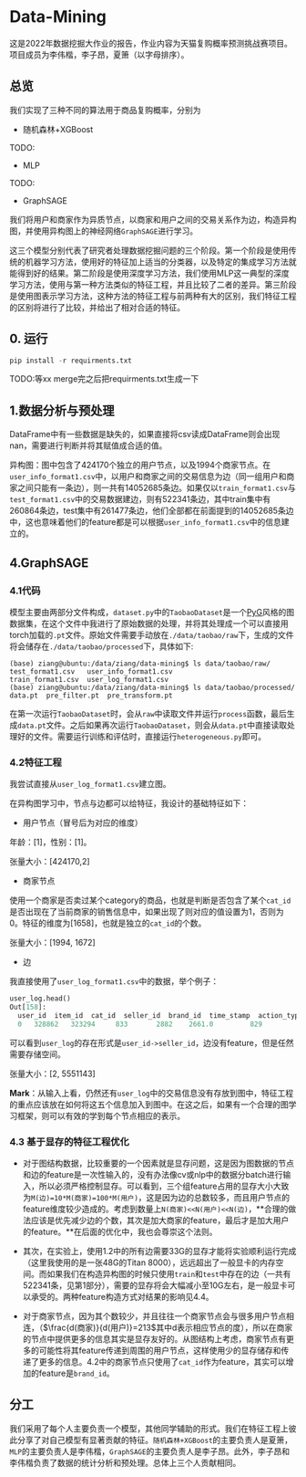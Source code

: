 # Data-Mining

这是2022年数据挖掘大作业的报告，作业内容为天猫复购概率预测挑战赛项目。项目成员为李伟楷，李子昂，夏箫（以字母排序）。

## 总览

我们实现了三种不同的算法用于商品复购概率，分别为

* 随机森林+XGBoost

TODO:

* MLP

TODO:

* GraphSAGE

我们将用户和商家作为异质节点，以商家和用户之间的交易关系作为边，构造异构图，并使用异构图上的神经网络`GraphSAGE`进行学习。



这三个模型分别代表了研究者处理数据挖掘问题的三个阶段。第一个阶段是使用传统的机器学习方法，使用好的特征加上适当的分类器，以及特定的集成学习方法就能得到好的结果。第二阶段是使用深度学习方法，我们使用MLP这一典型的深度学习方法，使用与第一种方法类似的特征工程，并且比较了二者的差异。第三阶段是使用图表示学习方法，这种方法的特征工程与前两种有大的区别，我们特征工程的区别将进行了比较，并给出了相对合适的特征。

## 0. 运行

```python
pip install -r requirments.txt
```

TODO:等xx merge完之后把requirments.txt生成一下

## 1.数据分析与预处理

DataFrame中有一些数据是缺失的，如果直接将csv读成DataFrame则会出现nan，需要进行判断并将其赋值成合适的值。

异构图：图中包含了424170个独立的用户节点，以及1994个商家节点。在`user_info_format1.csv`中，以用户和商家之间的交易信息为边（同一组用户和商家之间只能有一条边），则一共有14052685条边。如果仅以`train_format1.csv`与`test_format1.csv`中的交易数据建边，则有522341条边，其中train集中有260864条边，test集中有261477条边，他们全部都在前面提到的14052685条边中，这也意味着他们的feature都是可以根据`user_info_format1.csv`中的信息建立的。

## 4.GraphSAGE

### 4.1代码

模型主要由两部分文件构成，`dataset.py`中的`TaobaoDataset`是一个[PyG](https://www.pyg.org/)风格的图数据集，在这个文件中我进行了原始数据的处理，并将其处理成一个可以直接用torch加载的`.pt`文件。原始文件需要手动放在`./data/taobao/raw`下，生成的文件将会储存在`./data/taobao/processed`下，具体如下:

```shell
(base) ziang@ubuntu:/data/ziang/data-mining$ ls data/taobao/raw/
test_format1.csv   user_info_format1.csv
train_format1.csv  user_log_format1.csv
(base) ziang@ubuntu:/data/ziang/data-mining$ ls data/taobao/processed/
data.pt  pre_filter.pt  pre_transform.pt
```

在第一次运行`TaobaoDataset`时，会从`raw`中读取文件并运行`process`函数，最后生成`data.pt`文件。之后如果再次运行`TaobaoDataset`，则会从`data.pt`中直接读取处理好的文件。需要运行训练和评估时，直接运行`heterogeneous.py`即可。

### 4.2特征工程

我尝试直接从`user_log_format1.csv`建立图。

在异构图学习中，节点与边都可以给特征，我设计的基础特征如下：

* 用户节点（冒号后为对应的维度）

年龄：[1]，性别：[1]。

张量大小：[424170,2]

* 商家节点

使用一个商家是否卖过某个category的商品，也就是判断是否包含了某个`cat_id`是否出现在了当前商家的销售信息中，如果出现了则对应的值设置为1，否则为0。特征的维度为[1658]，也就是独立的`cat_id`的个数。

张量大小：[1994, 1672]

* 边

我直接使用了`user_log_format1.csv`中的数据，举个例子：

```python
user_log.head()
Out[158]: 
  user_id  item_id  cat_id  seller_id  brand_id  time_stamp  action_type
  0   328862   323294     833       2882    2661.0         829            0
```

可以看到`user_log`的存在形式是`user_id->seller_id`，边没有feature，但是任然需要存储空间。

张量大小：[2, 5551143]

**Mark**：从输入上看，仍然还有`user_log`中的交易信息没有存放到图中，特征工程的重点应该放在如何将这五个信息加入到图中。在这之后，如果有一个合理的图学习框架，则可以有效的学到每个节点相应的表示。

### 4.3 基于显存的特征工程优化

* 对于图结构数据，比较重要的一个因素就是显存问题，这是因为图数据的节点和边的feature是一次性输入的，没有办法像cv或nlp中的数据分batch进行输入，所以必须严格控制显存。可以看到，三个组feature占用的显存大小大致为`M(边)=10*M(商家)=100*M(用户)`，这是因为边的总数较多，而且用户节点的feature维度较少造成的。考虑到数量上`N(商家)<<N(用户)<<N(边)`，**合理的做法应该是优先减少边的个数，其次是加大商家的feature，最后才是加大用户的feature。**在后面的优化中，我也会尊崇这个法则。

* 其次，在实验上，使用1.2中的所有边需要33G的显存才能将实验顺利运行完成（这里我使用的是一张48G的Titan 8000），远远超出了一般显卡的内存空间。而如果我们在构造异构图的时候只使用`train`和`test`中存在的边（一共有522341条，见第1部分），需要的显存将会大幅减小至10G左右，是一般显卡可以承受的。两种feature构造方式对结果的影响见4.4。

* 对于商家节点，因为其个数较少，并且往往一个商家节点会与很多用户节点相连，（$\frac{d(商家)}{d(用户)}=213$其中d表示相应节点的度），所以在商家的节点中提供更多的信息其实是显存友好的。从图结构上考虑，商家节点有更多的可能性将其feature传递到周围的用户节点，这样使用少的显存储存和传递了更多的信息。4.2中的商家节点只使用了`cat_id`作为feature，其实可以增加的feature是`brand_id`。

## 分工

我们采用了每个人主要负责一个模型，其他同学辅助的形式。我们在特征工程上彼此分享了对自己模型有显著贡献的特征。`随机森林+XGBoost`的主要负责人是夏箫，`MLP`的主要负责人是李伟楷，`GraphSAGE`的主要负责人是李子昂。此外，李子昂和李伟楷负责了数据的统计分析和预处理。总体上三个人贡献相同。
